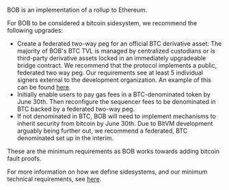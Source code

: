 BOB is an implementation of a rollup to Ethereum.

For BOB to be considered a bitcoin sidesystem, we recommend the following upgrades:

- Create a federated two-way peg for an official BTC derivative asset: The majority of BOB's BTC TVL is managed by centralized custodians or is third-party derivative assets locked in an immediately upgradeable bridge contract. We recommend that the protocol implements a public, federated two way peg. Our requirements see at least 5 individual signers external to the development organization. An example of this can be found [here](https://bitcoinl2labs.com/sbtc-rollout#sbtc-signers).
- Initially enable users to pay gas fees in a BTC-denominated token by June 30th. Then reconfigure the sequencer fees to be denominated in BTC backed by a federated two-way peg.
- If not denominated in BTC, BOB will need to implement mechanisms to inherit security from bitcoin by June 30th. Due to BitVM development arguably being further out, we recommend a federated, BTC denominated set up in the interim.

These are the minimum requirements as BOB works towards adding bitcoin fault proofs.

For more information on how we define sidesystems, and our minimum technical requirements, see [here](https://www.lxresearch.co/starting-to-define-layers-a-year-later/).
